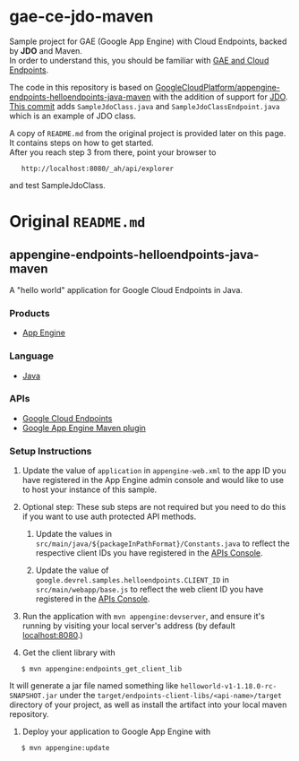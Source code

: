 # gae-ce-jdo-maven
Sample project for GAE (Google App Engine) with Cloud Endpoints, backed by **JDO** and Maven.  
In order to understand this, you should be familiar with [GAE and Cloud Endpoints](https://cloud.google.com/appengine/docs/java/endpoints/).

The code in this repository is based on [GoogleCloudPlatform/appengine-endpoints-helloendpoints-java-maven](https://github.com/GoogleCloudPlatform/appengine-endpoints-helloendpoints-java-maven) with the addition of support for [JDO](https://db.apache.org/jdo/).  
[This commit](https://github.com/danielmanesku/gae-ce-jdo-maven/commit/a1696452251037caf7fd3251baeb6d8640845ecb) adds `SampleJdoClass.java` and `SampleJdoClassEndpoint.java` which is an example of JDO class.

A copy of `README.md` from the original project is provided later on this page. It contains steps on how to get started.  
After you reach step 3 from there, point your browser to
````
   http://localhost:8080/_ah/api/explorer
````
and test SampleJdoClass.

# Original `README.md`

## appengine-endpoints-helloendpoints-java-maven
A "hello world" application for Google Cloud Endpoints in Java.

### Products
- [App Engine][1]

### Language
- [Java][2]

### APIs
- [Google Cloud Endpoints][3]
- [Google App Engine Maven plugin][4]

### Setup Instructions

1. Update the value of `application` in `appengine-web.xml` to the app
   ID you have registered in the App Engine admin console and would
   like to use to host your instance of this sample.

1. Optional step: These sub steps are not required but you need to do
   this if you want to use auth protected API methods.

    1. Update the values in `src/main/java/${packageInPathFormat}/Constants.java`
       to reflect the respective client IDs you have registered in the
       [APIs Console][6].

    1. Update the value of `google.devrel.samples.helloendpoints.CLIENT_ID`
       in `src/main/webapp/base.js` to reflect the web client ID you have
       registered in the [APIs Console][4].

1. Run the application with `mvn appengine:devserver`, and ensure it's
   running by visiting your local server's address (by default
   [localhost:8080][5].)

1. Get the client library with
````
   $ mvn appengine:endpoints_get_client_lib
````
   It will generate a jar file named something like
   `helloworld-v1-1.18.0-rc-SNAPSHOT.jar` under the
   `target/endpoints-client-libs/<api-name>/target` directory of your
   project, as well as install the artifact into your local maven
   repository.

1. Deploy your application to Google App Engine with
````
   $ mvn appengine:update
````
[1]: https://developers.google.com/appengine
[2]: http://java.com/en/
[3]: https://developers.google.com/appengine/docs/java/endpoints/
[4]: https://developers.google.com/appengine/docs/java/tools/maven
[5]: https://localhost:8080/
[6]: https://console.developers.google.com/
